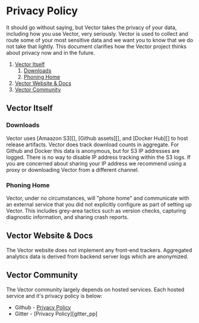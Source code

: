 # Privacy Policy

It should go without saying, but Vector takes the privacy of your data,
including how you use Vector, very seriously. Vector is used to collect and
route some of your most sensitive data and we want you to know that we do not
take that lightly. This document clarifies how the Vector project thinks about
privacy now and in the future.

<!-- MarkdownTOC autolink="true" style="ordered" indent="   " -->

1. [Vector Itself](#vector-itself)
   1. [Downloads](#downloads)
   1. [Phoning Home](#phoning-home)
1. [Vector Website & Docs](#vector-website--docs)
1. [Vector Community](#vector-community)

<!-- /MarkdownTOC -->

## Vector Itself

### Downloads

Vector uses [Amaazon S3][], [Github assets][], and [Docker Hub][] to host
release artifacts. Vector does track download counts in aggregate. For Github
and Docker this data is anonymous, but for S3 IP addresses are logged. There
is no way to disable IP address tracking within the S3 logs. If you are
concerned about sharing your IP address we recommend using a proxy or
downloading Vector from a different channel.

### Phoning Home

Vector, under no circumstances, will "phone home" and communicate with an
external service that you did not explicitly configure as part of setting up
Vector. This includes grey-area tactics such as version checks, capturing
diagnostic information, and sharing crash reports.

## Vector Website & Docs

The Vector website does not implement any front-end trackers. Aggregated
analytics data is derived from backend server logs which are anonymized.

## Vector Community

The Vector community largely depends on hosted services. Each hosted service
and it's privacy policy is below:

* Github - [Privacy Policy][github_pp]
* Gitter - [Privacy Policy][gitter_pp]

[github_pp]: https://help.github.com/en/github/site-policy/github-privacy-statement
